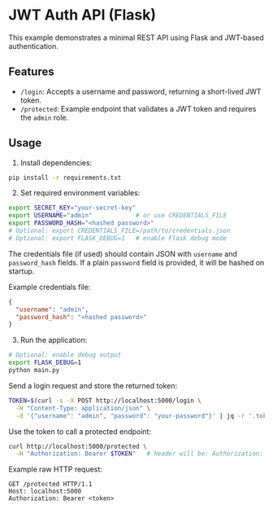 # JWT Auth API (Flask)

This example demonstrates a minimal REST API using Flask and JWT-based authentication.

## Features

- `/login`: Accepts a username and password, returning a short-lived JWT token.
- `/protected`: Example endpoint that validates a JWT token and requires the `admin` role.

## Usage

1. Install dependencies:

```bash
pip install -r requirements.txt
```

2. Set required environment variables:

```bash
export SECRET_KEY="your-secret-key"
export USERNAME="admin"            # or use CREDENTIALS_FILE
export PASSWORD_HASH="<hashed password>"
# Optional: export CREDENTIALS_FILE=/path/to/credentials.json
# Optional: export FLASK_DEBUG=1   # enable Flask debug mode
```

The credentials file (if used) should contain JSON with `username` and `password_hash` fields.
If a plain `password` field is provided, it will be hashed on startup.

Example credentials file:

```json
{
  "username": "admin",
  "password_hash": "<hashed password>"
}
```

3. Run the application:

```bash
# Optional: enable debug output
export FLASK_DEBUG=1
python main.py
```

Send a login request and store the returned token:

```bash
TOKEN=$(curl -s -X POST http://localhost:5000/login \
  -H "Content-Type: application/json" \
  -d '{"username": "admin", "password": "your-password"}' | jq -r '.token')
```

Use the token to call a protected endpoint:

```bash
curl http://localhost:5000/protected \
  -H "Authorization: Bearer $TOKEN"   # header will be: Authorization: Bearer <token>
```

Example raw HTTP request:

```http
GET /protected HTTP/1.1
Host: localhost:5000
Authorization: Bearer <token>
```
